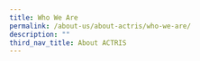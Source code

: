 ```yaml
---
title: Who We Are
permalink: /about-us/about-actris/who-we-are/
description: ""
third_nav_title: About ACTRIS
---
```

